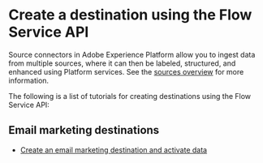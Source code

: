 # Create a destination using the Flow Service API

Source connectors in Adobe Experience Platform allow you to ingest data from multiple sources, where it can then be labeled, structured, and enhanced using Platform services. See the [sources overview](../../../technical_overview/acp_connectors_overview/acp-connectors-overview.md) for more information.

The following is a list of tutorials for creating destinations using the Flow Service API:

## Email marketing destinations

-   [Create an email marketing destination and activate data](/api-specification/markdown/narrative/tutorials/destinations_tutorial/email-marketing-api-tutorial.md)